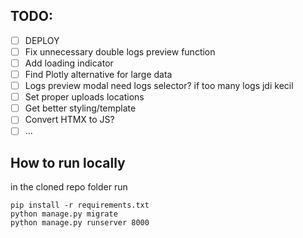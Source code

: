 ## TODO:
- [ ] DEPLOY
- [ ] Fix unnecessary double logs preview function
- [ ] Add loading indicator
- [ ] Find Plotly alternative for large data
- [ ] Logs preview modal need logs selector? if too many logs jdi kecil
- [ ] Set proper uploads locations
- [ ] Get better styling/template
- [ ] Convert HTMX to JS?
- [ ] ...

## How to run locally
in the cloned repo folder run
``` 
pip install -r requirements.txt
python manage.py migrate
python manage.py runserver 8000
```
